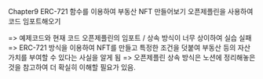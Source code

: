 Chapter9
ERC-721 함수를 이용하여 부동산 NFT 만들어보기
오픈제플린을 사용하여 코드 임포트해오기

=> 예제코드와 현재 코드 오픈제플린의 임포트 / 상속 방식이 너무 상이하여 실습 실패
=> ERC-721 방식을 이용하여 NFT를 만들고 특정한 조건을 덧붙여 부동산 등의 자산가치를 부여할 수 있다는 사실을 알게 됨
=> 오픈제플린 상속 방식은 노션에 정리해놓은것을 참고하여 더 확실히 이해할 필요가 있음.
